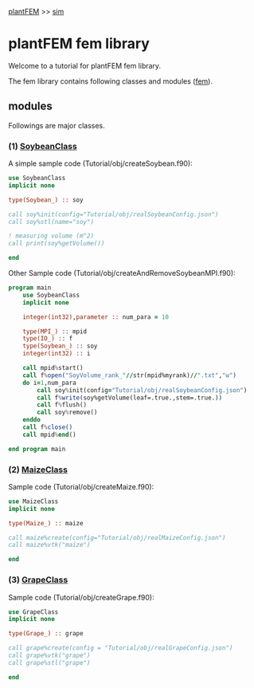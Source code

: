 [plantFEM](https://kazulagi.github.io/plantfem.github.io) >> [sim](https://kazulagi.github.io/plantfem.github.io/Tutorial_sim.html)


# plantFEM fem library

Welcome to a tutorial for plantFEM fem library.

The fem library contains following classes and modules ([fem](https://github.com/kazulagi/plantfem/tree/master/src/fem/fem.f90)).

## modules

Followings are major classes.


### (1) [SoybeanClass](https://github.com/kazulagi/plantfem/tree/master/src/SoybeanClass/SoybeanClass.f90) 


A simple sample code (Tutorial/obj/createSoybean.f90):

```fortran
use SoybeanClass
implicit none

type(Soybean_) :: soy

call soy%init(config="Tutorial/obj/realSoybeanConfig.json")
call soy%stl(name="soy")

! measuring volume (m^2)
call print(soy%getVolume())

end
```


Other Sample code (Tutorial/obj/createAndRemoveSoybeanMPI.f90):

```fortran
program main
    use SoybeanClass
    implicit none

    integer(int32),parameter :: num_para = 10

    type(MPI_) :: mpid
    type(IO_) :: f
    type(Soybean_) :: soy
    integer(int32) :: i

    call mpid%start()
    call f%open("SoyVolume_rank_"//str(mpid%myrank)//".txt","w")
    do i=1,num_para
        call soy%init(config="Tutorial/obj/realSoybeanConfig.json")
        call f%write(soy%getVolume(leaf=.true.,stem=.true.))
        call f%flush()
        call soy%remove()
    enddo
    call f%close()
    call mpid%end()

end program main
```


### (2) [MaizeClass](https://github.com/kazulagi/plantfem/tree/master/src/MaizeClass/MaizeClass.f90) 

Sample code (Tutorial/obj/createMaize.f90):


```fortran
use MaizeClass
implicit none

type(Maize_) :: maize

call maize%create(config="Tutorial/obj/realMaizeConfig.json")
call maize%vtk("maize")

end
```



### (3) [GrapeClass](https://github.com/kazulagi/plantfem/tree/master/src/GrapeClass/GrapeClass.f90) 

Sample code (Tutorial/obj/createGrape.f90):


```fortran
use GrapeClass
implicit none

type(Grape_) :: grape

call grape%create(config = "Tutorial/obj/realGrapeConfig.json")
call grape%vtk("grape")
call grape%stl("grape")

end
```





